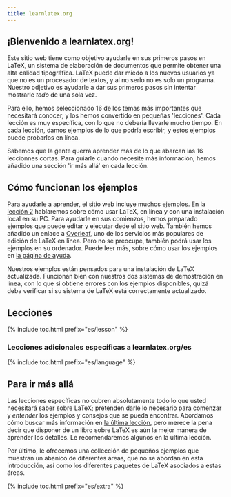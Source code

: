 ```yaml
---
title: learnlatex.org
---
```


## ¡Bienvenido a learnlatex.org!

Este sitio web tiene como objetivo ayudarle en sus primeros pasos en LaTeX,
un sistema de elaboración de documentos que permite obtener una alta calidad 
tipográfica. LaTeX puede dar miedo a los nuevos usuarios ya que no es un procesador 
de textos, y al no serlo no es solo un programa. Nuestro odjetivo es ayudarle a 
dar sus primeros pasos sin intentar mostrarle _todo_ de una sola vez.  

Para ello, hemos seleccionado 16 de los temas más importantes que necesitará 
conocer, y los hemos convertido en pequeñas 'lecciones'. Cada lección es muy 
específica, con lo que no debería llevarle mucho tiempo. En cada lección, damos 
ejemplos de lo que podría escribir, y estos ejemplos puede probarlos en línea.

Sabemos que la gente querrá aprender más de lo que abarcan las 16 leccionnes
cortas. Para guiarle cuando necesite más información, hemos añadido
una sección 'ir más allá' en cada lección. 

## Cómo funcionan los ejemplos

Para ayudarle a aprender, el sitio web incluye muchos ejemplos. En la 
[lección 2](lesson-02) hablaremos sobre cómo usar LaTeX, en línea y con
una instalación local en su PC. Para ayudarle en sus comienzos, hemos preparado
ejemplos que puede editar y ejecutar dede el sitio web. También hemos añadido
un enlace a [Overleaf](https://www.overleaf.com), uno de los servicios más
populares de edición de LaTeX en línea. Pero no se preocupe, también podrá
usar los ejemplos en su ordenador. Puede leer más, sobre cómo usar los ejemplos
en [la página de ayuda](es/help).  

Nuestros ejemplos están pensados para una instalación de LaTeX actualizada.
Funcionan bien con nuestros dos sistemas de demostración en línea, con lo que
si obtiene errores con los ejemplos disponibles, quizá deba verificar si su sistema
de LaTeX está correctamente actualizado.

## Lecciones

{% include toc.html  prefix="es/lesson" %}

### Lecciones adicionales específicas a learnlatex.org/es

{% include toc.html  prefix="es/language" %}

## Para ir más allá

Las lecciones específicas no cubren absolutamente todo lo que usted necesitará
saber sobre LaTeX; pretenden darle lo necesario para comenzar y _entender_ los
ejemplos y consejos que se pueda encontrar. Abordamos cómo buscar más información
en [la última lección](lesson-16), pero merece la pena decir que disponer
de un libro sobre LaTeX es aún la mejor manera de aprender los detalles. Le 
recomendaremos algunos en la última lección.

Por último, le ofrecemos una collección de pequeños ejemplos que muestran
un abanico de diferentes áreas, que no se abordan en esta introducción,
así como los diferentes paquetes de LaTeX asociados a estas áreas.
    
{% include toc.html prefix="es/extra" %}
